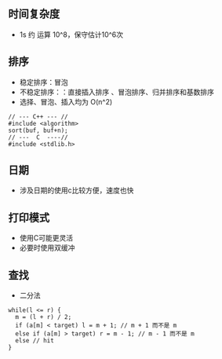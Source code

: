 ## 时间复杂度
 - 1s 约 运算 10^8，保守估计10^6次


## 排序
 - 稳定排序：冒泡
 - 不稳定排序：：直接插入排序 、冒泡排序、归并排序和基数排序
 -  选择、冒泡、插入均为 O(n^2)
 ```
 // --- C++ --- //
 #include <algorithm>
 sort(buf, buf+n);
 // ---  C  ----//
 #include <stdlib.h>
 ```

## 日期
 - 涉及日期的使用c比较方便，速度也快

## 打印模式
 - 使用C可能更灵活
 - 必要时使用双缓冲

## 查找
 - 二分法
 ```
 while(l <= r) {
   m = (l + r) / 2;
   if (a[m] < target) l = m + 1; // m + 1 而不是 m
   else if (a[m] > target) r = m - 1; // m - 1 而不是 m
   else // hit
 }
 ```